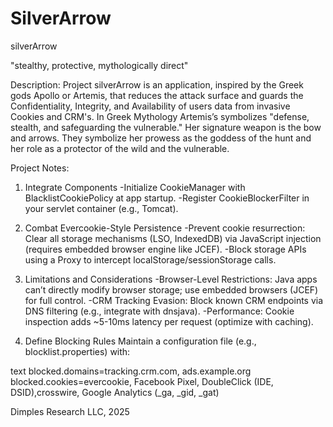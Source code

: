 # SilverArrow
silverArrow

"stealthy, protective, mythologically direct"

Description:
Project silverArrow is an application, inspired by the Greek gods Apollo or Artemis, that reduces the attack surface and guards the Confidentiality, Integrity, and Availability of users data from invasive Cookies and CRM's. In Greek Mythology Artemis’s symbolizes "defense, stealth, and safeguarding the vulnerable." Her signature weapon is the bow and arrows. They symbolize her prowess as the goddess of the hunt and her role as a protector of the wild and the vulnerable. 




Project Notes:

1. Integrate Components
-Initialize CookieManager with BlacklistCookiePolicy at app startup.
-Register CookieBlockerFilter in your servlet container (e.g., Tomcat).

2. Combat Evercookie-Style Persistence
-Prevent cookie resurrection: Clear all storage mechanisms (LSO, IndexedDB) via JavaScript injection (requires embedded browser engine like JCEF).
-Block storage APIs using a Proxy to intercept localStorage/sessionStorage calls.

3. Limitations and Considerations
-Browser-Level Restrictions: Java apps can’t directly modify browser storage; use embedded browsers (JCEF) for full control.
-CRM Tracking Evasion: Block known CRM endpoints via DNS filtering (e.g., integrate with dnsjava).
-Performance: Cookie inspection adds ~5-10ms latency per request (optimize with caching).

4. Define Blocking Rules
Maintain a configuration file (e.g., blocklist.properties) with:

text
blocked.domains=tracking.crm.com, ads.example.org
blocked.cookies=evercookie, Facebook Pixel, DoubleClick (IDE, DSID),crosswire, Google Analytics (_ga, _gid, _gat)




Dimples Research LLC, 2025


